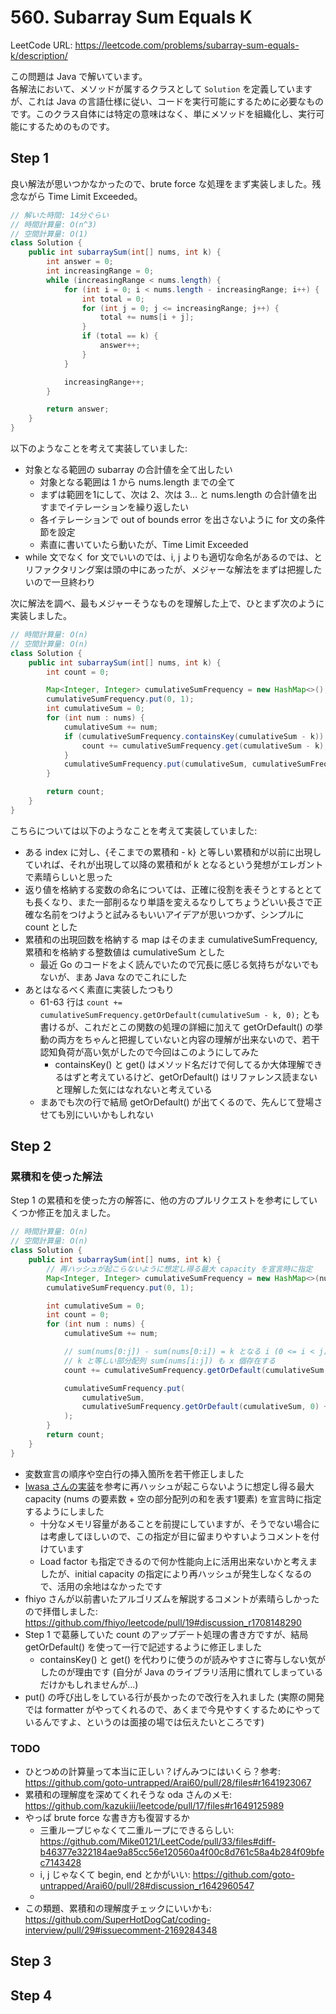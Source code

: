 # 560. Subarray Sum Equals K

LeetCode URL: https://leetcode.com/problems/subarray-sum-equals-k/description/

この問題は Java で解いています。  
各解法において、メソッドが属するクラスとして `Solution` を定義していますが、これは Java の言語仕様に従い、コードを実行可能にするために必要なものです。このクラス自体には特定の意味はなく、単にメソッドを組織化し、実行可能にするためのものです。

## Step 1

良い解法が思いつかなかったので、brute force な処理をまず実装しました。残念ながら Time Limit Exceeded。

```java
// 解いた時間: 14分ぐらい
// 時間計算量: O(n^3)
// 空間計算量: O(1)
class Solution {
    public int subarraySum(int[] nums, int k) {
        int answer = 0;
        int increasingRange = 0;
        while (increasingRange < nums.length) {
            for (int i = 0; i < nums.length - increasingRange; i++) {
                int total = 0;
                for (int j = 0; j <= increasingRange; j++) {
                    total += nums[i + j];
                }
                if (total == k) {
                    answer++;
                }
            }

            increasingRange++;
        }

        return answer;
    }
}
```

以下のようなことを考えて実装していました:

- 対象となる範囲の subarray の合計値を全て出したい
    - 対象となる範囲は 1 から nums.length までの全て
    - まずは範囲を1にして、次は 2、次は 3... と nums.length の合計値を出すまでイテレーションを繰り返したい
    - 各イテレーションで out of bounds error を出さないように for 文の条件節を設定
    - 素直に書いていたら動いたが、Time Limit Exceeded
- while 文でなく for 文でいいのでは、i, j よりも適切な命名があるのでは、とリファクタリング案は頭の中にあったが、メジャーな解法をまずは把握したいので一旦終わり

次に解法を調べ、最もメジャーそうなものを理解した上で、ひとまず次のように実装しました。

```java
// 時間計算量: O(n)
// 空間計算量: O(n) 
class Solution {
    public int subarraySum(int[] nums, int k) {
        int count = 0;

        Map<Integer, Integer> cumulativeSumFrequency = new HashMap<>();
        cumulativeSumFrequency.put(0, 1);
        int cumulativeSum = 0;
        for (int num : nums) {
            cumulativeSum += num;
            if (cumulativeSumFrequency.containsKey(cumulativeSum - k)) {
                count += cumulativeSumFrequency.get(cumulativeSum - k);
            }
            cumulativeSumFrequency.put(cumulativeSum, cumulativeSumFrequency.getOrDefault(cumulativeSum, 0) + 1);
        }

        return count;
    }
}
```

こちらについては以下のようなことを考えて実装していました:

- ある index に対し、{そこまでの累積和 - k} と等しい累積和が以前に出現していれば、それが出現して以降の累積和が k となるという発想がエレガントで素晴らしいと思った
- 返り値を格納する変数の命名については、正確に役割を表そうとするととても長くなり、また一部削るなり単語を変えるなりしてちょうどいい長さで正確な名前をつけようと試みるもいいアイデアが思いつかず、シンプルに count とした
- 累積和の出現回数を格納する map はそのまま cumulativeSumFrequency, 累積和を格納する整数値は cumulativeSum とした
    - 最近 Go のコードをよく読んでいたので冗長に感じる気持ちがないでもないが、まあ Java なのでこれにした
- あとはなるべく素直に実装したつもり
    - 61-63 行は `count += cumulativeSumFrequency.getOrDefault(cumulativeSum - k, 0);` とも書けるが、これだとこの関数の処理の詳細に加えて getOrDefault() の挙動の両方をちゃんと把握していないと内容の理解が出来ないので、若干認知負荷が高い気がしたので今回はこのようにしてみた
        - containsKey() と get() はメソッド名だけで何してるか大体理解できるはずと考えているけど、getOrDefault() はリファレンス読まないと理解した気にはなれないと考えている
    - まあでも次の行で結局 getOrDefault() が出てくるので、先んじて登場させても別にいいかもしれない

## Step 2

### 累積和を使った解法

Step 1 の累積和を使った方の解答に、他の方のプルリクエストを参考にしていくつか修正を加えました。

```java
// 時間計算量: O(n)
// 空間計算量: O(n) 
class Solution {
    public int subarraySum(int[] nums, int k) {
        // 再ハッシュが起こらないように想定し得る最大 capacity を宣言時に指定
        Map<Integer, Integer> cumulativeSumFrequency = new HashMap<>(nums.length + 1);
        cumulativeSumFrequency.put(0, 1);

        int cumulativeSum = 0;
        int count = 0;
        for (int num : nums) {
            cumulativeSum += num;

            // sum(nums[0:j]) - sum(nums[0:i]) = k となる i (0 <= i < j) が x 個存在すれば
            // k と等しい部分配列 sum(nums[i:j]) も x 個存在する
            count += cumulativeSumFrequency.getOrDefault(cumulativeSum - k, 0);

            cumulativeSumFrequency.put(
                cumulativeSum,
                cumulativeSumFrequency.getOrDefault(cumulativeSum, 0) + 1
            );
        }
        return count;
    }
}
```

- 変数宣言の順序や空白行の挿入箇所を若干修正しました
- [Iwasa さんの実装](https://github.com/Yoshiki-Iwasa/Arai60/pull/15/files)を参考に再ハッシュが起こらないように想定し得る最大 capacity (nums の要素数 + 空の部分配列の和を表す1要素) を宣言時に指定するようにしました
    - 十分なメモリ容量があることを前提にしていますが、そうでない場合には考慮してほしいので、この指定が目に留まりやすいようコメントを付けています
    - Load factor も指定できるので何か性能向上に活用出来ないかと考えましたが、initial capacity の指定により再ハッシュが発生しなくなるので、活用の余地はなかったです
- fhiyo さんが以前書いたアルゴリズムを解説するコメントが素晴らしかったので拝借しました: https://github.com/fhiyo/leetcode/pull/19#discussion_r1708148290
- Step 1 で葛藤していた count のアップデート処理の書き方ですが、結局 getOrDefault() を使って一行で記述するように修正しました
    - containsKey() と get() を代わりに使うのが読みやすさに寄与しない気がしたのが理由です (自分が Java のライブラリ活用に慣れてしまっているだけかもしれませんが...)
- put() の呼び出しをしている行が長かったので改行を入れました (実際の開発では formatter がやってくれるので、あくまで今見やすくするためにやっているんですよ、というのは面接の場では伝えたいところです)

### TODO

- ひとつめの計算量って本当に正しい？げんみつにはいくら？参考: https://github.com/goto-untrapped/Arai60/pull/28/files#r1641923067
- 累積和の理解度を深めてくれそうな oda さんのメモ: https://github.com/kazukiii/leetcode/pull/17/files#r1649125989
- やっぱ brute force な書き方も復習するか
    - 三重ループじゃなくて二重ループにできるらしい: https://github.com/Mike0121/LeetCode/pull/33/files#diff-b46377e322184ae9a85cc56e120560a4f00c8d761c58a4b284f09bfec7143428
    - i, j じゃなくて begin, end とかがいい: https://github.com/goto-untrapped/Arai60/pull/28#discussion_r1642960547
    - 
- この類題、累積和の理解度チェックにいいかも: https://github.com/SuperHotDogCat/coding-interview/pull/29#issuecomment-2169284348

## Step 3

## Step 4
